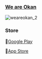 ### [We are Okan](https://weareokan.com/)

![weareokan_2](https://user-images.githubusercontent.com/13637191/120913798-0dbee200-c657-11eb-9b30-98e517216742.jpg)

### Store
📱[Google Play](https://weareokan.com/project/#google-play)

📱[App Store](https://weareokan.com/project/#app-store)


<!--
**silexcorp/silexcorp** is a ✨ _special_ ✨ repository because its `README.md` (this file) appears on your GitHub profile.

Here are some ideas to get you started:

- 🔭 I’m currently working on ...
- 🌱 I’m currently learning ...
- 👯 I’m looking to collaborate on ...
- 🤔 I’m looking for help with ...
- 💬 Ask me about ...
- 📫 How to reach me: ...
- 😄 Pronouns: ...
- ⚡ Fun fact: ...
-->
